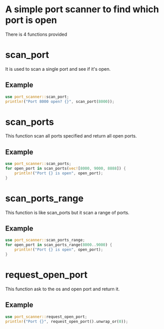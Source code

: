 # A simple port scanner to find which port is open

There is 4 functions provided

# scan_port

It is used to scan a single port and see if it's open.

## Example

```rust
use port_scanner::scan_port;
println!("Port 8000 open? {}", scan_port(8000));
```

# scan_ports

This function scan all ports specified and return all open ports.

## Example

```rust
use port_scanner::scan_ports;
for open_port in scan_ports(vec![8000, 9000, 8888]) {
    println!("Port {} is open", open_port);
}
```

# scan_ports_range

This function is like scan_ports but it scan a range of ports.

## Example

```rust
use port_scanner::scan_ports_range;
for open_port in scan_ports_range(8000..9000) {
    println!("Port {} is open", open_port);
}
```

# request_open_port

This function ask to the os and open port and return it.

## Example

```rust
use port_scanner::request_open_port;
println!("Port {}", request_open_port().unwrap_or(0));
```
